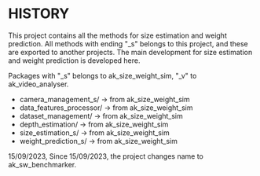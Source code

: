 # HISTORY
This project contains all the methods for size estimation and weight prediction.
All methods with ending "_s" belongs to this project, and these are exported to another projects.
The main development for size estimation and weight prediction is developed here.

Packages with "_s" belongs to ak_size_weight_sim, "_v" to ak_video_analyser.
* camera_management_s/ -> from ak_size_weight_sim
* data_features_processor/ -> from ak_size_weight_sim
* dataset_management/ -> from ak_size_weight_sim
* depth_estimation/ -> from ak_size_weight_sim
* size_estimation_s/ -> from ak_size_weight_sim  
* weight_prediction_s/ -> from ak_size_weight_sim


15/09/2023, Since 15/09/2023, the project changes name to ak_sw_benchmarker.

